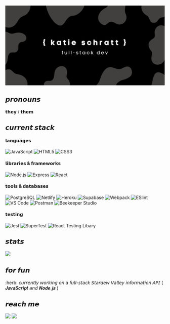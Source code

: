 ![banner](https://github.com/k-schrattenholzer/k-schrattenholzer/blob/main/banner3.png)

<h2>𝙥𝙧𝙤𝙣𝙤𝙪𝙣𝙨</h2>
<p>𝘁𝗵𝗲𝘆 / 𝘁𝗵𝗲𝗺</p>

<h2>𝙘𝙪𝙧𝙧𝙚𝙣𝙩 𝙨𝙩𝙖𝙘𝙠</h2>
<h4>𝗹𝗮𝗻𝗴𝘂𝗮𝗴𝗲𝘀</h4>

![JavaScript](https://img.shields.io/badge/-JavaScript-%23F7DF1C?style=flat-square&logo=javascript&logoColor=000000&color=%23FFCE5A)
![HTML5](https://img.shields.io/badge/-HTML5-%23E44D27?style=flat-square&logo=html5&color=ffffff)
![CSS3](https://img.shields.io/badge/-CSS3-%231572B6?style=flat-square&logo=CSS3&color=critical)

<h4>𝗹𝗶𝗯𝗿𝗮𝗿𝗶𝗲𝘀 & 𝗳𝗿𝗮𝗺𝗲𝘄𝗼𝗿𝗸𝘀</h4>

![Node.js](https://img.shields.io/badge/-Node.js-%232C3A42?style=flat-square&logo=Node.js&color=303030)
![Express](https://img.shields.io/badge/-Express-%232C3A42?style=flat-square&logo=Express)
![React](https://img.shields.io/badge/-React-%23282C34?style=flat-square&logo=react)

<h4>𝘁𝗼𝗼𝗹𝘀 & 𝗱𝗮𝘁𝗮𝗯𝗮𝘀𝗲𝘀</h4>

![PostgreSQL](https://img.shields.io/badge/-PostgreSQL-%232C3A42?style=flat-square&logo=PostgreSQL)
![Netlify](https://img.shields.io/badge/-Netlify-%2300C7B7?style=flat-square&logo=netlify&logoColor=ffffff)
![Heroku](https://img.shields.io/badge/-Heroku-%2300C7B7?style=flat-square&logo=heroku&color=6567a5)
![Supabase](https://img.shields.io/badge/-Supabase-%2300C7B7?style=flat-square&logo=Supabase&color=6567a5)
![Webpack](https://img.shields.io/badge/-Webpack-%232C3A42?style=flat-square&logo=webpack)
![ESlint](https://img.shields.io/badge/-ESLint-%234B32C3?style=flat-square&logo=eslint)
![VS Code](https://img.shields.io/badge/-VS_Code-%23007ACC?style=flat-square&logo=visual-studio-code)
![Postman](https://img.shields.io/badge/-Postman-%23007ACC?style=flat-square&logo=postman)
![Beekeeper Studio](https://img.shields.io/badge/-Beekeeper_Studio-%23007ACC?style=flat-square)

<h4>𝘁𝗲𝘀𝘁𝗶𝗻𝗴</h4>

![Jest](https://img.shields.io/badge/-Jest-%232C3A42?style=flat-square&logo=Jest)
![SuperTest](https://img.shields.io/badge/-SuperTest-%2300C7B7?style=flat-square&logo=SuperTest)
![React Testing Libary](https://img.shields.io/badge/-React_Testing_Libary-%2300C7B7?style=flat-square&logo=react-testing-library)


<h2>𝙨𝙩𝙖𝙩𝙨</h2>
<p > <img height="180em" src="https://github-readme-stats.vercel.app/api?username=k-schrattenholzer&show_icons=true&hide_border=true&&count_private=true&include_all_commits=true&&theme=calm&show_icons=true)" />
  

<h2>𝙛𝙤𝙧 𝙛𝙪𝙣</h2>
:herb: 𝘤𝘶𝘳𝘳𝘦𝘯𝘵𝘭𝘺 𝘸𝘰𝘳𝘬𝘪𝘯𝘨 𝘰𝘯 𝘢 𝘧𝘶𝘭𝘭-𝘴𝘵𝘢𝘤𝘬 𝘚𝘵𝘢𝘳𝘥𝘦𝘸 𝘝𝘢𝘭𝘭𝘦𝘺 𝘪𝘯𝘧𝘰𝘳𝘮𝘢𝘵𝘪𝘰𝘯 𝘈𝘗𝘐 ( 𝑱𝒂𝒗𝒂𝑺𝒄𝒓𝒊𝒑𝒕 𝘢𝘯𝘥 𝑵𝒐𝒅𝒆.𝒋𝒔 )

<h2>𝙧𝙚𝙖𝙘𝙝 𝙢𝙚</h2>

[![](https://img.shields.io/badge/-%231DA1F2?-square&logo=twitter&logoColor=ffffff)](https://twitter.com/katie_schratt)
[
![](https://img.shields.io/badge/-%23181717?-square&logo=linkedin&color=0e76a8)](https://linkedin.com/in/k-schrattenholzer)
